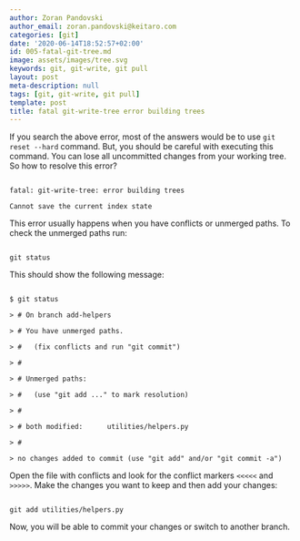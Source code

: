 ```yaml
---
author: Zoran Pandovski
author_email: zoran.pandovski@keitaro.com
categories: [git]
date: '2020-06-14T18:52:57+02:00'
id: 005-fatal-git-tree.md
image: assets/images/tree.svg
keywords: git, git-write, git pull
layout: post
meta-description: null
tags: [git, git-write, git pull]
template: post
title: fatal git-write-tree error building trees
---
```




If you search the above error, most of the answers would be to use `git reset --hard` command. But, you should be careful with executing this command. You can lose all uncommitted changes from your working tree. So how to resolve this error?



```

fatal: git-write-tree: error building trees

Cannot save the current index state

```



This error usually happens when you have conflicts or unmerged paths. To check the unmerged paths run:



```

git status

```



This should show the following message:



```

$ git status

> # On branch add-helpers

> # You have unmerged paths.

> #   (fix conflicts and run "git commit")

> #

> # Unmerged paths:

> #   (use "git add ..." to mark resolution)

> #

> # both modified:      utilities/helpers.py

> #

> no changes added to commit (use "git add" and/or "git commit -a")

```



Open the file with conflicts and look for the conflict markers `<<<<<` and `>>>>>`. Make the changes you want to keep and then add your changes:



```git

git add utilities/helpers.py

```



Now, you will be able to commit your changes or switch to another branch.